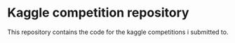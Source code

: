 # Kaggle competition repository
This repository contains the code for the kaggle competitions i submitted to.
